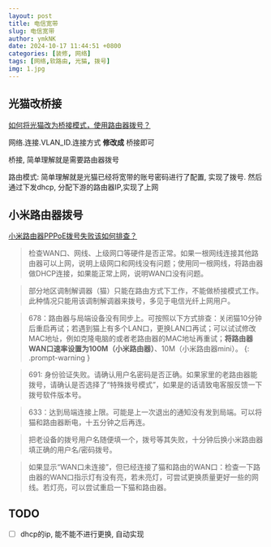 ```yaml
---
layout: post
title: 电信宽带
slug: 电信宽带
author: ymkNK
date: 2024-10-17 11:44:51 +0800
categories: [装修, 网络]
tags: [网络,软路由, 光猫, 拨号]
img: 1.jpg
---
```



## 光猫改桥接
[如何将光猫改为桥接模式，使用路由器拨号？](https://www.bilibili.com/video/BV17J411z7RQ/?spm_id_from=333.880.my_history.page.click&vd_source=31e016075d5dc418e05dd62618989320)

网络.连接.VLAN_ID.连接方式 **修改成** 桥接即可

桥接, 简单理解就是需要路由器拨号

路由模式: 简单理解就是光猫已经将宽带的账号密码进行了配置, 实现了拨号. 然后通过下发dhcp, 分配下游的路由器IP,实现了上网


## 小米路由器拨号

[小米路由器PPPoE拨号失败该如何排查？](https://mp.weixin.qq.com/s/urA9aO8_SZ_zmFPZhW5QnQ)

> 检查WAN口、网线、上级网口等硬件是否正常。如果一根网线连接其他路由器可以上网，说明上级网口和网线没有问题；使用同一根网线，将路由器做DHCP连接，如果能正常上网，说明WAN口没有问题。

> 部分地区调制解调器（猫）只能在路由方式下工作，不能做桥接模式工作。此种情况只能用该调制解调器来拨号，多见于电信光纤上网用户。

> 678：路由器与局端设备没有同步上。可按照以下方式排查：关闭猫10分钟后重启再试；若遇到猫上有多个LAN口，更换LAN口再试；可以试试修改MAC地址，例如克隆电脑的或者老路由器的MAC地址再重试；**将路由器WAN口速率设置为100M（小米路由器）**、10M（小米路由器mini）。
{: .prompt-warning }

> 691: 身份验证失败。请确认用户名密码是否正确。如果家里的老路由器能拨号，请确认是否选择了“特殊拨号模式”，如果是的话请致电客服反馈一下拨号软件版本号。

> 633：达到局端连接上限。可能是上一次退出的通知没有发到局端。可以将猫和路由器断电，十五分钟之后再连。

> 把老设备的拨号用户名随便填一个，拨号等其失败，十分钟后换小米路由器填正确的用户名/密码拨号。

> 如果显示“WAN口未连接”，但已经连接了猫和路由的WAN口：检查一下路由器的WAN口指示灯有没有亮，若未亮灯，可尝试更换质量更好一些的网线。若灯亮，可以尝试重启一下猫和路由器。

## TODO
- [ ] dhcp的ip, 能不能不进行更换, 自动实现
